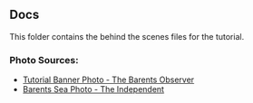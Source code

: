 ## Docs

This folder contains the behind the scenes files for the tutorial.

### Photo Sources: 
- [Tutorial Banner Photo - The Barents Observer](https://thebarentsobserver.com/en/arctic-ecology/2020/03/over-warming-barents-sea-comes-brief-cool-wave)
- [Barents Sea Photo - The Independent](https://www.independent.co.uk/topic/barents-sea)
